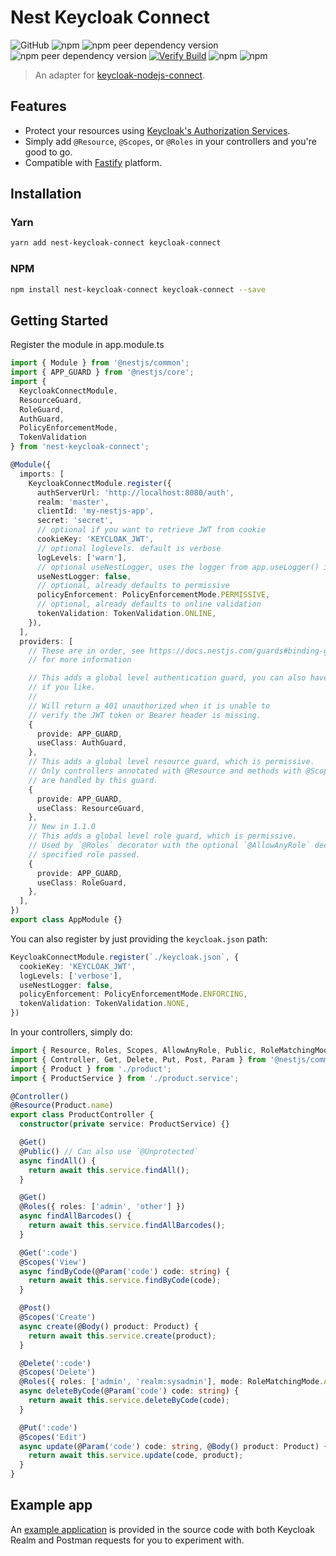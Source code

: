 # Nest Keycloak Connect

![GitHub](https://img.shields.io/github/license/ferrerojosh/nest-keycloak-connect)
![npm](https://img.shields.io/npm/v/nest-keycloak-connect)
![npm peer dependency version](https://img.shields.io/npm/dependency-version/nest-keycloak-connect/peer/@nestjs/common)
![npm peer dependency version](https://img.shields.io/npm/dependency-version/nest-keycloak-connect/peer/keycloak-connect)
[![Verify Build](https://github.com/ferrerojosh/nest-keycloak-connect/actions/workflows/verify-build.yml/badge.svg?branch=master)](https://github.com/ferrerojosh/nest-keycloak-connect/actions/workflows/verify-build.yml)
![npm](https://img.shields.io/npm/dw/nest-keycloak-connect)
![npm](https://img.shields.io/npm/dt/nest-keycloak-connect)

> An adapter for [keycloak-nodejs-connect](https://github.com/keycloak/keycloak-nodejs-connect).

## Features

- Protect your resources using [Keycloak's Authorization Services](https://www.keycloak.org/docs/latest/authorization_services/).
- Simply add `@Resource`, `@Scopes`, or `@Roles` in your controllers and you're good to go.
- Compatible with [Fastify](https://github.com/fastify/fastify) platform.

## Installation

### Yarn

```bash
yarn add nest-keycloak-connect keycloak-connect
```

### NPM

```bash
npm install nest-keycloak-connect keycloak-connect --save
```

## Getting Started

Register the module in app.module.ts

```typescript
import { Module } from '@nestjs/common';
import { APP_GUARD } from '@nestjs/core';
import {
  KeycloakConnectModule,
  ResourceGuard,
  RoleGuard,
  AuthGuard,
  PolicyEnforcementMode,
  TokenValidation
} from 'nest-keycloak-connect';

@Module({
  imports: [
    KeycloakConnectModule.register({
      authServerUrl: 'http://localhost:8080/auth',
      realm: 'master',
      clientId: 'my-nestjs-app',
      secret: 'secret',
      // optional if you want to retrieve JWT from cookie
      cookieKey: 'KEYCLOAK_JWT', 
      // optional loglevels. default is verbose
      logLevels: ['warn'],
      // optional useNestLogger, uses the logger from app.useLogger() implementation
      useNestLogger: false,
      // optional, already defaults to permissive
      policyEnforcement: PolicyEnforcementMode.PERMISSIVE,
      // optional, already defaults to online validation
      tokenValidation: TokenValidation.ONLINE,
    }),
  ],
  providers: [
    // These are in order, see https://docs.nestjs.com/guards#binding-guards
    // for more information

    // This adds a global level authentication guard, you can also have it scoped
    // if you like.
    //
    // Will return a 401 unauthorized when it is unable to
    // verify the JWT token or Bearer header is missing.
    {
      provide: APP_GUARD,
      useClass: AuthGuard,
    },
    // This adds a global level resource guard, which is permissive.
    // Only controllers annotated with @Resource and methods with @Scopes
    // are handled by this guard.
    {
      provide: APP_GUARD,
      useClass: ResourceGuard,
    },
    // New in 1.1.0
    // This adds a global level role guard, which is permissive.
    // Used by `@Roles` decorator with the optional `@AllowAnyRole` decorator for allowing any
    // specified role passed.
    {
      provide: APP_GUARD,
      useClass: RoleGuard,
    },
  ],
})
export class AppModule {}
```

You can also register by just providing the `keycloak.json` path:
```typescript
KeycloakConnectModule.register(`./keycloak.json`, {
  cookieKey: 'KEYCLOAK_JWT',
  logLevels: ['verbose'],
  useNestLogger: false,
  policyEnforcement: PolicyEnforcementMode.ENFORCING,
  tokenValidation: TokenValidation.NONE,
})
```

In your controllers, simply do:

```typescript
import { Resource, Roles, Scopes, AllowAnyRole, Public, RoleMatchingMode } from 'nest-keycloak-connect';
import { Controller, Get, Delete, Put, Post, Param } from '@nestjs/common';
import { Product } from './product';
import { ProductService } from './product.service';

@Controller()
@Resource(Product.name)
export class ProductController {
  constructor(private service: ProductService) {}

  @Get()
  @Public() // Can also use `@Unprotected`
  async findAll() {
    return await this.service.findAll();
  }

  @Get()
  @Roles({ roles: ['admin', 'other'] })
  async findAllBarcodes() {
    return await this.service.findAllBarcodes();
  }

  @Get(':code')
  @Scopes('View')
  async findByCode(@Param('code') code: string) {
    return await this.service.findByCode(code);
  }

  @Post()
  @Scopes('Create')
  async create(@Body() product: Product) {
    return await this.service.create(product);
  }

  @Delete(':code')
  @Scopes('Delete')
  @Roles({ roles: ['admin', 'realm:sysadmin'], mode: RoleMatchingMode.ALL })
  async deleteByCode(@Param('code') code: string) {
    return await this.service.deleteByCode(code);
  }

  @Put(':code')
  @Scopes('Edit')
  async update(@Param('code') code: string, @Body() product: Product) {
    return await this.service.update(code, product);
  }
}
```
## Example app

An [example application](example) is provided in the source code with both Keycloak Realm and Postman requests for you to experiment with.
